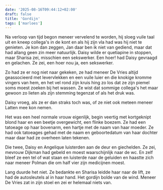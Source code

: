 ```yaml
---
date: '2025-08-16T09:44:12+02:00'
draft: false
title: 'Gordijn'
tags: ['marloes']
---
```


Na verloop van tijd begon meneer vervelend te worden, hij sloeg vuile taal uit en kneep collega's in de kont en als hij zijn vla had was hij niet te genieten. Je kon dan zeggen, Jan daar ben ik niet van gediend, maar dat had allang geen zin meer natuurlijk. Daisy wilde er quetiapine in stoppen, maar Sharisa zei, misschien een sekswerker. Een hoer! had Daisy gevraagd en gelachen. Ze zei, een hoer nou ja, een sekswerker.

Zo had ze er nog niet naar gekeken, ze had meneer De Vries altijd geassocieerd met levervlekken en een vuile luier en die knokige kromme vingers van hem, en het vel rond zijn kruis hing zo los dat ze zijn piemel soms moest zoeken bij het wassen. Ze wist dat sommige collega's het maar gewoon zo lieten als zijn stemming tegenzat of als het druk was.

Daisy vroeg, als ze er dan straks toch was, of ze niet ook meteen meneer Latten mee kon nemen. 

Het was een heel normale vrouw eigenlijk, begin veertig met kortgeknipt blond haar en een beetje overgewicht, een flinke boezem. Ze had een tatoeage op haar bovenarm, een hartje met de naam van haar moeder. Ze had ook tatoeages gehad met de naam en geboortedatum van haar dochter maar daar had ze overheen laten tekenen.

Die twee, Daisy en Angelique luisterden aan de deur en giechelden. Ze zei, mevrouw Dijkman had gebeld en moest waarschijnlijk naar de wc. En zelf bleef ze een tel of wat staan en luisterde naar de geluiden en haastte zich naar meneer Polman die om half vier zijn medicijnen moest. 

Lang duurde het niet. Ze bedankte en Sharisa leidde haar naar de lift, ze had de autosleutels al in haar hand. Het gordijn bolde van de wind. Meneer De Vries zat in zijn stoel en zei er helemaal niets van.
